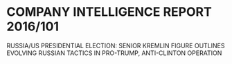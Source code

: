 # COMPANY INTELLIGENCE REPORT 2016/101

RUSSIA/US PRESIDENTIAL ELECTION: SENIOR KREMLIN FIGURE OUTLINES EVOLVING RUSSIAN TACTICS IN PRO-TRUMP, ANTI-CLINTON OPERATION



